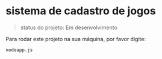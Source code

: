 <h1>sistema de cadastro de jogos</h1>

>status do projeto: Em desenvolvimento

Para rodar este projeto na sua máquina, por favor digite:

```
nodeapp.js
``` 
